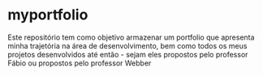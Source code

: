 # myportfolio
Este repositório tem como objetivo armazenar um portfolio que apresenta minha trajetória na área de desenvolvimento, bem como todos os meus projetos desenvolvidos até então - sejam eles propostos pelo professor Fábio ou propostos pelo professor Webber
